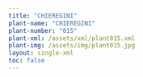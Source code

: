 ```yaml
---
title: "CHIEREGINI"
plant-name: "CHIEREGINI"
plant-number: "015"
plant-xml: /assets/xml/plant015.xml
plant-img: /assets/img/plant015.jpg
layout: single-xml
toc: false
---
```

